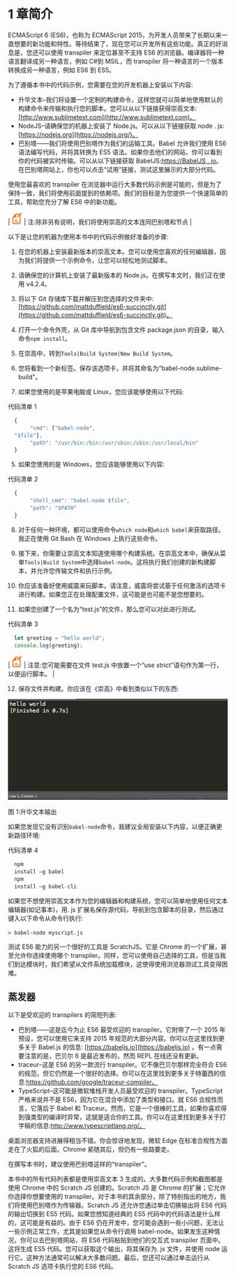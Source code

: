 #  1 章简介

ECMAScript 6 (ES6)，也称为 ECMAScript 2015，为开发人员带来了长期以来一直想要的新功能和特性。等待结束了，现在您可以开发所有这些功能。真正的好消息是，您还可以使用 transpiler 来定位甚至不支持 ES6 的浏览器。编译器将一种语言翻译成另一种语言，例如 C#到 MSIL，而 transpiler 将一种语言的一个版本转换成另一种语言，例如 ES6 到 ES5。

为了遵循本书中的代码示例，您需要在您的开发机器上安装以下内容:

*   升华文本–我们将设置一个定制的构建命令，这样您就可以简单地使用默认的构建命令来传输和执行您的脚本。您可以从以下链接获得崇高文本:[http://www.sublimetext.com](http://www.sublimetext.com)。
*   NodeJS–请确保您的机器上安装了 Node.js。可以从以下链接获取 node . js:[https://nodejs.org](https://nodejs.org/)。
*   巴别塔——我们将使用巴别塔作为我们的运输工具。Babel 允许我们使用 ES6 语法编写代码，并将其转换为 ES5 语法。如果你去他们的网站，你可以看到你的代码被实时传输。可以从以下链接获取 BabelJS:[https://BabelJS . io](https://babeljs.io)。在巴别塔网站上，你也可以点击“试用”链接，测试这里展示的大部分代码。

使用您最喜欢的 transpiler 在浏览器中运行大多数代码示例是可能的，但是为了保持一致，我们将使用前面提到的依赖项。我们的目标是为您提供一个快速简单的工具，帮助您充分了解 ES6 中的新功能。

| ![](img/00003.gif) | 注:除非另有说明，我们将使用崇高的文本连同巴别塔和节点 |

以下是让您的机器为使用本书中的代码示例做好准备的步骤:

1.  在您的机器上安装最新版本的崇高文本。您可以使用您喜欢的任何编辑器，因为我们将提供一个示例命令，让您可以轻松地测试脚本。
2.  请确保您的计算机上安装了最新版本的 Node.js。在撰写本文时，我们正在使用 v4.2.4。
3.  将以下 Git 存储库下载并解压到您选择的文件夹中:[https://github.com/mattduffield/es6-succinctly.git](https://github.com/mattduffield/es6-succinctly.git)。
4.  打开一个命令外壳，从 Git 库中导航到包含文件 package.json 的目录，输入命令`npm install`。
5.  在崇高中，转到`Tools|Build System|New Build System`。

1.  您将看到一个新标签。保存该选项卡，并将其命名为“babel-node.sublime-build”。
2.  如果您使用的是苹果电脑或 Linux，您应该能够使用以下代码:

代码清单 1

```js
  {
       "cmd": ["babel-node",
  "$file"],
       "path": "/usr/bin:/bin:/usr/sbin:/sbin:/usr/local/bin"
  }

```

5.  如果您使用的是 Windows，您应该能够使用以下内容:

代码清单 2

```js
  {
       "shell_cmd": "babel-node $file",
       "path": "$PATH"
  }

```

8.  对于任何一种环境，都可以使用命令`which node`和`which babel`来获取路径。我正在使用 Git Bash 在 Windows 上执行这些命令。
9.  接下来，你需要让崇高文本知道使用哪个构建系统。在崇高文本中，确保从菜单`Tools|Build System`中选择`babel-node`。这将执行我们创建的新构建脚本，并允许您传输文件和执行示例。

7.  你应该准备好使用威震来玩脚本。请注意，威震将尝试基于任何激活的选项卡进行构建。如果您正在处理配置文件，这可能是也可能不是您想要的。
8.  如果您创建了一个名为“test.js”的文件，那么您可以对此进行测试。

代码清单 3

```js
  let greeting = "hello world";
  console.log(greeting);

```

| ![](img/00003.gif) | 注意:您可能需要在文件 test.js 中放置一个“use strict”语句作为第一行，以便运行脚本。 |

12.  保存文件并构建。你应该在《崇高》中看到类似以下的东西:

![](img/00004.jpeg)

图 1:升华文本输出

如果您发现它没有识别`babel-node`命令，我建议全局安装以下内容，以便正确更新路径环境:

代码清单 4

```js
  npm
  install –g babel
  npm
  install –g babel-cli

```

如果您不想使用崇高文本作为您的编辑器和构建系统，您可以简单地使用任何文本编辑器(如记事本)，用. js 扩展名保存源代码，导航到包含脚本的目录，然后通过键入以下命令从命令行执行:

`> babel-node myscript.js`

测试 ES6 能力的另一个很好的工具是 ScratchJS。它是 Chrome 的一个扩展，甚至允许你选择使用哪个 transpiler。同样，您可以使用自己选择的工具，但是当我们到达模块时，我们希望从文件系统加载模块，这使得使用浏览器测试工具变得困难。

## 蒸发器

以下是受欢迎的 transpilers 的简短列表:

*   巴别塔——这是迄今为止 ES6 最受欢迎的 transpiler。它附带了一个 2015 年预设，您可以使用它来支持 2015 年规范的大部分内容。你可以在这里找到更多关于 Babel.js 的信息: [https://babeljs.io](https://babeljs.io) 。有一点需要注意的是，巴贝尔 6 是最近发布的，然而 REPL 在线还没有更新。
*   traceur–这是 ES6 的另一款流行 transpiler。它不像巴贝尔那样完全符合 ES6 的规范，但它仍然是一个很好的选择。你可以在这里找到更多关于特蕾西的信息:https://github.com/google/traceur-compiler。
*   TypeScript–这可能是微软堆栈开发人员最受欢迎的 transpiler。TypeScript 严格来说并不是 ES6，因为它在混合中添加了类型和接口。就 ES6 合规性而言，它落后于 Babel 和 Traceur。然而，它是一个很棒的工具，如果你喜欢得到强类型的编译时异常，这就是适合你的工具。你可以在这里找到更多关于打字稿的信息:http://www.typescriptlang.org/。

桌面浏览器支持进展得相当不错。你会惊讶地发现，微软 Edge 在标准合规性方面走在了火狐的后面。Chrome 紧随其后，但仍有一些路要走。

在撰写本书时，建议使用巴别塔这样的“transpiler”。

本书中的所有代码列表都是使用崇高文本 3 生成的。大多数代码示例和截图都是使用 Chrome 中的 Scratch JS 创建的。Scratch JS 是 Chrome 的扩展；它允许你选择你想要使用的 transpiler。对于本书的其余部分，除了特别指出的地方，我们将使用巴别塔作为传输器。Scratch JS 还允许您通过单击切换输出将 ES6 代码的输出切换到 ES5 代码。如果您想知道经典的 ES5 代码中的代码语法是什么样的，这可能是有益的。由于 ES6 仍在开发中，您可能会遇到一些小问题，无法让一些示例正常工作，尤其是如果您从命令行调用 babel-node。如果发生这种情况，你可以去巴别塔网站，将 ES6 代码粘贴到他们的交互式 transpiler 页面中。这将生成 ES5 代码。您可以获取这个输出，将其保存为. js 文件，并使用 node 运行它。这种方法通常可以解决大多数问题。最后，您还可以通过单击运行从 Scratch JS 选项卡执行您的 ES6 代码。